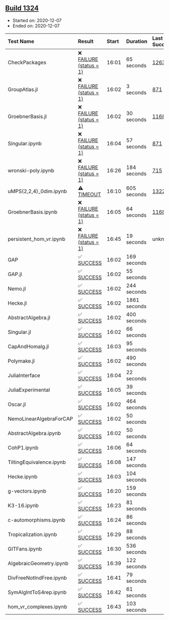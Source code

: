 ## [Build 1324](https://oscarci.mathematik.uni-kl.de/job/oscar-stable/1324/)

* Started on: 2020-12-07
* Ended on: 2020-12-07

| Test Name    | Result | Start | Duration | Last Success | First Failure |
|:-------------|:-------|:------|:---------|:-------------|:--------------|
| CheckPackages | ❌ [FAILURE (status = 1)](https://oscarci.mathematik.uni-kl.de/job/oscar-stable/1324/artifact/logs/build-1324/CheckPackages.log) | 16:01 | 65 seconds | [1263](https://oscarci.mathematik.uni-kl.de/job/oscar-stable/1263/) | [1264](https://oscarci.mathematik.uni-kl.de/job/oscar-stable/1264/) |
| GroupAtlas.jl | ❌ [FAILURE (status = 1)](https://oscarci.mathematik.uni-kl.de/job/oscar-stable/1324/artifact/logs/build-1324/GroupAtlas.jl.log) | 16:02 | 3 seconds | [871](https://oscarci.mathematik.uni-kl.de/job/oscar-stable/871/) | [872](https://oscarci.mathematik.uni-kl.de/job/oscar-stable/872/) |
| GroebnerBasis.jl | ❌ [FAILURE (status = 1)](https://oscarci.mathematik.uni-kl.de/job/oscar-stable/1324/artifact/logs/build-1324/GroebnerBasis.jl.log) | 16:02 | 30 seconds | [1168](https://oscarci.mathematik.uni-kl.de/job/oscar-stable/1168/) | [1169](https://oscarci.mathematik.uni-kl.de/job/oscar-stable/1169/) |
| Singular.ipynb | ❌ [FAILURE (status = 1)](https://oscarci.mathematik.uni-kl.de/job/oscar-stable/1324/artifact/logs/build-1324/Singular.ipynb.log) | 16:04 | 57 seconds | [871](https://oscarci.mathematik.uni-kl.de/job/oscar-stable/871/) | [872](https://oscarci.mathematik.uni-kl.de/job/oscar-stable/872/) |
| wronski-poly.ipynb | ❌ [FAILURE (status = 1)](https://oscarci.mathematik.uni-kl.de/job/oscar-stable/1324/artifact/logs/build-1324/wronski-poly.ipynb.log) | 16:26 | 184 seconds | [715](https://oscarci.mathematik.uni-kl.de/job/oscar-stable/715/) | [716](https://oscarci.mathematik.uni-kl.de/job/oscar-stable/716/) |
| uMPS(2,2,4)_0dim.ipynb | ⚠ [TIMEOUT](https://oscarci.mathematik.uni-kl.de/job/oscar-stable/1324/artifact/logs/build-1324/uMPS-2-2-4-_0dim.ipynb.log) | 16:10 | 605 seconds | [1322](https://oscarci.mathematik.uni-kl.de/job/oscar-stable/1322/) | [1323](https://oscarci.mathematik.uni-kl.de/job/oscar-stable/1323/) |
| GroebnerBasis.ipynb | ❌ [FAILURE (status = 1)](https://oscarci.mathematik.uni-kl.de/job/oscar-stable/1324/artifact/logs/build-1324/GroebnerBasis.ipynb.log) | 16:05 | 64 seconds | [1168](https://oscarci.mathematik.uni-kl.de/job/oscar-stable/1168/) | [1169](https://oscarci.mathematik.uni-kl.de/job/oscar-stable/1169/) |
| persistent_hom_vr.ipynb | ❌ [FAILURE (status = 1)](https://oscarci.mathematik.uni-kl.de/job/oscar-stable/1324/artifact/logs/build-1324/persistent_hom_vr.ipynb.log) | 16:45 | 19 seconds | unknown | unknown |
| GAP | ✅ [SUCCESS](https://oscarci.mathematik.uni-kl.de/job/oscar-stable/1324/artifact/logs/build-1324/GAP.log) | 16:02 | 169 seconds |  |  |
| GAP.jl | ✅ [SUCCESS](https://oscarci.mathematik.uni-kl.de/job/oscar-stable/1324/artifact/logs/build-1324/GAP.jl.log) | 16:02 | 55 seconds |  |  |
| Nemo.jl | ✅ [SUCCESS](https://oscarci.mathematik.uni-kl.de/job/oscar-stable/1324/artifact/logs/build-1324/Nemo.jl.log) | 16:02 | 244 seconds |  |  |
| Hecke.jl | ✅ [SUCCESS](https://oscarci.mathematik.uni-kl.de/job/oscar-stable/1324/artifact/logs/build-1324/Hecke.jl.log) | 16:02 | 1861 seconds |  |  |
| AbstractAlgebra.jl | ✅ [SUCCESS](https://oscarci.mathematik.uni-kl.de/job/oscar-stable/1324/artifact/logs/build-1324/AbstractAlgebra.jl.log) | 16:02 | 400 seconds |  |  |
| Singular.jl | ✅ [SUCCESS](https://oscarci.mathematik.uni-kl.de/job/oscar-stable/1324/artifact/logs/build-1324/Singular.jl.log) | 16:02 | 66 seconds |  |  |
| CapAndHomalg.jl | ✅ [SUCCESS](https://oscarci.mathematik.uni-kl.de/job/oscar-stable/1324/artifact/logs/build-1324/CapAndHomalg.jl.log) | 16:03 | 95 seconds |  |  |
| Polymake.jl | ✅ [SUCCESS](https://oscarci.mathematik.uni-kl.de/job/oscar-stable/1324/artifact/logs/build-1324/Polymake.jl.log) | 16:02 | 490 seconds |  |  |
| JuliaInterface | ✅ [SUCCESS](https://oscarci.mathematik.uni-kl.de/job/oscar-stable/1324/artifact/logs/build-1324/JuliaInterface.log) | 16:04 | 22 seconds |  |  |
| JuliaExperimental | ✅ [SUCCESS](https://oscarci.mathematik.uni-kl.de/job/oscar-stable/1324/artifact/logs/build-1324/JuliaExperimental.log) | 16:05 | 39 seconds |  |  |
| Oscar.jl | ✅ [SUCCESS](https://oscarci.mathematik.uni-kl.de/job/oscar-stable/1324/artifact/logs/build-1324/Oscar.jl.log) | 16:02 | 464 seconds |  |  |
| NemoLinearAlgebraForCAP | ✅ [SUCCESS](https://oscarci.mathematik.uni-kl.de/job/oscar-stable/1324/artifact/logs/build-1324/NemoLinearAlgebraForCAP.log) | 16:02 | 50 seconds |  |  |
| AbstractAlgebra.ipynb | ✅ [SUCCESS](https://oscarci.mathematik.uni-kl.de/job/oscar-stable/1324/artifact/logs/build-1324/AbstractAlgebra.ipynb.log) | 16:02 | 50 seconds |  |  |
| CohP1.ipynb | ✅ [SUCCESS](https://oscarci.mathematik.uni-kl.de/job/oscar-stable/1324/artifact/logs/build-1324/CohP1.ipynb.log) | 16:06 | 64 seconds |  |  |
| TiltingEquivalence.ipynb | ✅ [SUCCESS](https://oscarci.mathematik.uni-kl.de/job/oscar-stable/1324/artifact/logs/build-1324/TiltingEquivalence.ipynb.log) | 16:08 | 147 seconds |  |  |
| Hecke.ipynb | ✅ [SUCCESS](https://oscarci.mathematik.uni-kl.de/job/oscar-stable/1324/artifact/logs/build-1324/Hecke.ipynb.log) | 16:03 | 104 seconds |  |  |
| g-vectors.ipynb | ✅ [SUCCESS](https://oscarci.mathematik.uni-kl.de/job/oscar-stable/1324/artifact/logs/build-1324/g-vectors.ipynb.log) | 16:20 | 159 seconds |  |  |
| K3-16.ipynb | ✅ [SUCCESS](https://oscarci.mathematik.uni-kl.de/job/oscar-stable/1324/artifact/logs/build-1324/K3-16.ipynb.log) | 16:23 | 81 seconds |  |  |
| c-automorphisms.ipynb | ✅ [SUCCESS](https://oscarci.mathematik.uni-kl.de/job/oscar-stable/1324/artifact/logs/build-1324/c-automorphisms.ipynb.log) | 16:24 | 86 seconds |  |  |
| Tropicalization.ipynb | ✅ [SUCCESS](https://oscarci.mathematik.uni-kl.de/job/oscar-stable/1324/artifact/logs/build-1324/Tropicalization.ipynb.log) | 16:29 | 88 seconds |  |  |
| GITFans.ipynb | ✅ [SUCCESS](https://oscarci.mathematik.uni-kl.de/job/oscar-stable/1324/artifact/logs/build-1324/GITFans.ipynb.log) | 16:30 | 536 seconds |  |  |
| AlgebraicGeometry.ipynb | ✅ [SUCCESS](https://oscarci.mathematik.uni-kl.de/job/oscar-stable/1324/artifact/logs/build-1324/AlgebraicGeometry.ipynb.log) | 16:39 | 122 seconds |  |  |
| DivFreeNotIndFree.ipynb | ✅ [SUCCESS](https://oscarci.mathematik.uni-kl.de/job/oscar-stable/1324/artifact/logs/build-1324/DivFreeNotIndFree.ipynb.log) | 16:41 | 79 seconds |  |  |
| SymAlgIntToS4rep.ipynb | ✅ [SUCCESS](https://oscarci.mathematik.uni-kl.de/job/oscar-stable/1324/artifact/logs/build-1324/SymAlgIntToS4rep.ipynb.log) | 16:42 | 61 seconds |  |  |
| hom_vr_complexes.ipynb | ✅ [SUCCESS](https://oscarci.mathematik.uni-kl.de/job/oscar-stable/1324/artifact/logs/build-1324/hom_vr_complexes.ipynb.log) | 16:43 | 103 seconds |  |  |
